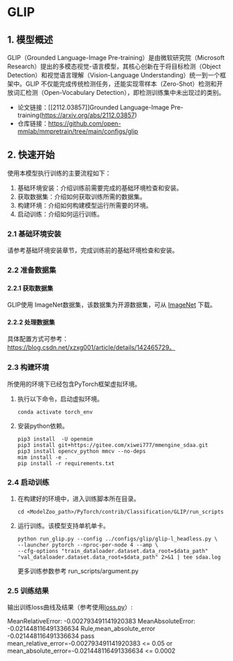 # GLIP
## 1. 模型概述
GLIP（Grounded Language-Image Pre-training）是由微软研究院（Microsoft Research）提出的多模态视觉-语言模型，其核心创新在于将目标检测（Object Detection）和视觉语言理解（Vision-Language Understanding）统一到一个框架中。GLIP 不仅能完成传统检测任务，还能实现零样本（Zero-Shot）检测和开放词汇检测（Open-Vocabulary Detection），即检测训练集中未出现过的类别。

- 论文链接：[[2112.03857\]]Grounded Language-Image Pre-training(https://arxiv.org/abs/2112.03857)
- 仓库链接：https://github.com/open-mmlab/mmpretrain/tree/main/configs/glip
## 2. 快速开始
使用本模型执行训练的主要流程如下：
1. 基础环境安装：介绍训练前需要完成的基础环境检查和安装。
2. 获取数据集：介绍如何获取训练所需的数据集。
3. 构建环境：介绍如何构建模型运行所需要的环境。
4. 启动训练：介绍如何运行训练。

### 2.1 基础环境安装

请参考基础环境安装章节，完成训练前的基础环境检查和安装。

### 2.2 准备数据集
#### 2.2.1 获取数据集
GLIP使用 ImageNet数据集，该数据集为开源数据集，可从 [ImageNet](https://image-net.org/) 下载。

#### 2.2.2 处理数据集
具体配置方式可参考：https://blog.csdn.net/xzxg001/article/details/142465729。

### 2.3 构建环境

所使用的环境下已经包含PyTorch框架虚拟环境。
1. 执行以下命令，启动虚拟环境。
    ```
    conda activate torch_env
    ```
2. 安装python依赖。
    ```
    pip3 install  -U openmim 
    pip3 install git+https://gitee.com/xiwei777/mmengine_sdaa.git 
    pip3 install opencv_python mmcv --no-deps
    mim install -e .
    pip install -r requirements.txt
    ```
### 2.4 启动训练

1. 在构建好的环境中，进入训练脚本所在目录。
    ```
    cd <ModelZoo_path>/PyTorch/contrib/Classification/GLIP/run_scripts
    ```

2. 运行训练。该模型支持单机单卡。
    ```
   python run_glip.py --config ../configs/glip/glip-l_headless.py \
    --launcher pytorch --nproc-per-node 4 --amp \
    --cfg-options "train_dataloader.dataset.data_root=$data_path" "val_dataloader.dataset.data_root=$data_path" 2>&1 | tee sdaa.log
   ```
    更多训练参数参考 run_scripts/argument.py

### 2.5 训练结果
输出训练loss曲线及结果（参考使用[loss.py](./run_scripts/loss.py)）: 

MeanRelativeError: -0.002793491141920383
MeanAbsoluteError: -0.021448116491336634
Rule,mean_absolute_error -0.021448116491336634
pass mean_relative_error=-0.002793491141920383 <= 0.05 or mean_absolute_error=-0.021448116491336634 <= 0.0002